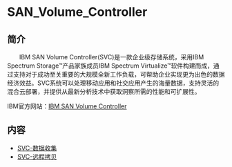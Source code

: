 # SAN_Volume_Controller

## 简介
&#8195;&#8195;IBM SAN Volume Controller(SVC)是一款企业级存储系统，采用IBM Spectrum Storage™产品家族成员IBM Spectrum Virtualize™软件构建而成，通过支持对于成功至关重要的大规模全新工作负载，可帮助企业实现更为出色的数据经济效益。SVC系统可以处理移动应用和社交应用产生的海量数据，支持灵活的混合云部署，并提供从最新分析技术中获取洞察所需的性能和可扩展性。

IBM官方网站：[IBM SAN Volume Controller](https://www.ibm.com/cn-zh/marketplace/san-volume-controller?mhsrc=ibmsearch_a&mhq=svc)

## 内容
- [SVC-数据收集](https://bond-huang.github.io/huang/03-IBM_Storage_System/10-SAN_Volume_Controller/01-SVC-%E6%95%B0%E6%8D%AE%E6%94%B6%E9%9B%86.html)
- [SVC-远程拷贝](https://bond-huang.github.io/huang/03-IBM_Storage_System/10-SAN_Volume_Controller/02-SVC-%E8%BF%9C%E7%A8%8B%E6%8B%B7%E8%B4%9D.html)
